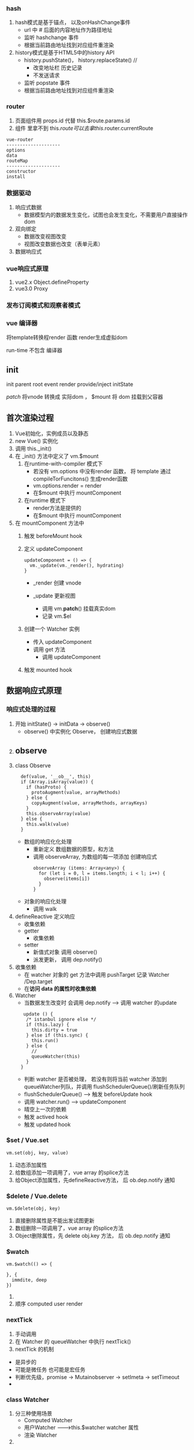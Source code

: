 
### hash
1. hash模式是基于锚点， 以及onHashChange事件
    - url 中 # 后面的内容地址作为路径地址
    - 监听 hashchange 事件
    - 根据当前路由地址找到对应组件重渲染
2. history模式是基于HTML5中的history API
    - history.pushState()， history.replaceState() //
        - 改变地址栏 历史记录
        - 不发送请求
    - 监听 popstate 事件
    - 根据当前路由地址找到对应组件重渲染

### router
1. 页面组件用 props.id 代替 this.$route.params.id
2. 组件 里拿不到 this.$route 可以去拿 this.$router.currentRoute
```
vue-router
--------------------
options
data
routeMap
--------------------
constructor
install

```
### 数据驱动
1. 响应式数据
    - 数据模型内的数据发生变化，试图也会发生变化，不需要用户直接操作dom
2. 双向绑定
    - 数据改变视图改变
    - 视图改变数据也改变（表单元素）
3. 数据响应式

### vue响应式原理
1. vue2.x Object.defineProperty
2. vue3.0 Proxy

### 发布订阅模式和观察者模式


### vue 编译器
将template转换程render 函数 render生成虚拟dom

run-time 不包含 编译器
## init
init  parent root event render provide/inject initState

_patch_ 将vnode 转换成 实际dom ， $mount 将 dom 挂载到父容器

## 首次渲染过程
1. Vue初始化，实例成员以及静态
2. new Vue() 实例化
3. 调用 this._init()
4. 在 _init() 方法中定义了 vm.$mount
    1. 在runtime-with-compiler 模式下
        - 若没有  vm.options 中没有render 函数， 将 template 通过 compileTorFuncitons() 生成render函数
        - vm.options.render = render
        - 在$mount 中执行 mountComponent
    2. 在runtime 模式下
        - render方法是提供的
        - 在$mount 中执行 mountComponent
5. 在 mountComponent 方法中
    1. 触发 beforeMount hook
    2. 定义 updateComponent
        ```
        updateComponent = () => {
          vm._update(vm._render(), hydrating)
        }
        ```
        - _render 创建 vnode

        - _update 更新视图
            - 调用 vm.__patch__() 挂载真实dom
            - 记录 vm.$el
    3. 创建一个 Watcher 实例
        - 传入 updateComponent
        - 调用 get 方法
            - 调用 updateComponent


    4. 触发 mounted hook

## 数据响应式原理
### 响应式处理的过程
1. 开始 initState() -> initData -> observe()
    - observe() 中实例化 Observe， 创建响应式数据
2. observe
    -
3. class Observe
    ```
      def(value, '__ob__', this)
      if (Array.isArray(value)) {
        if (hasProto) {
          protoAugment(value, arrayMethods)
        } else {
          copyAugment(value, arrayMethods, arrayKeys)
        }
        this.observeArray(value)
      } else {
        this.walk(value)
      }
    ```
    - 数组的响应化化处理
        - 重新定义 数组数据的原型，和方法
        - 调用 observeArray, 为数组的每一项添加 创建响应式
          ```
          observeArray (items: Array<any>) {
            for (let i = 0, l = items.length; i < l; i++) {
              observe(items[i])
            }
          }
          ```
    - 对象的响应化处理
        - 调用 walk
4. defineReactive 定义响应
    - 收集依赖
    - getter
        - 收集依赖
    - setter
        - 新值式对象 调用 observe()
        - 派发更新， 调用 dep.notify()
5. 收集依赖
    - 在 watcher 对象的 get 方法中调用 pushTarget 记录 Watcher /Dep.target
    - 在**访问 data 的属性时收集依赖**
6. Watcher
    - 当数据发生改变时 会调用 dep.notify --> 调用 watcher 的update
    ```
       update () {
        /* istanbul ignore else */
        if (this.lazy) {
          this.dirty = true
        } else if (this.sync) {
          this.run()
        } else {
          //
          queueWatcher(this)
        }
      }
    ```
    -  判断 watcher 是否被处理， 若没有则将当前 watcher 添加到queueWatcher列队，并调用 flushSchedulerQueue()/刷新任务队列
    - flushSchedulerQueue() --> 触发 beforeUpdate hook
    - 调用 watcher.run() --> updateComponent
    - 晴空上一次的依赖
    - 触发 actived hook
    - 触发 updated hook

### $set / Vue.set
```
vm.set(obj, key, value)
```
1. 动态添加属性
2. 给数组添加一项调用了，vue array 的splice方法
3. 给Object添加属性，先defineReactive方法， 后 ob.dep.notify 通知

### $delete / Vue.delete
```
vm.$delete(obj, key)
```
1. 直接删除属性是不能出发试图更新
2. 数组删除一项调用了，vue array 的splice方法
3. Object删除属性，先 delete obj.key 方法， 后 ob.dep.notify 通知

### $watch
```
vm.$watch(() => {

}, {
  immdite, deep
})
```
1.
2. 顺序
    computed user render
### nextTick
1. 手动调用
2. 在 Watcher 的 queueWatcher 中执行 nextTick()
3. nextTick 的机制
  - 是异步的
  - 可能是微任务 也可能是宏任务
  - 判断优先级，promise -> Mutainobserver -> setImeta -> setTimeout
  -
### class Watcher
1. 分三种使用场景
    - Computed Watcher
    - 用户Watcher --->this.$watcher watcher 属性
    - 渲染 Watcher
2.